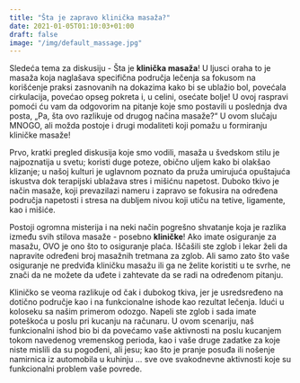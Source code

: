 ```yaml
---
title: "Šta je zapravo klinička masaža?"
date: 2021-01-05T01:10:03+01:00
draft: false
image: "/img/default_massage.jpg"
---
```



Sledeća tema za diskusiju - Šta je **klinička masaža**! U ljusci oraha to je masaža koja naglašava specifična područja lečenja sa fokusom na korišćenje praksi zasnovanih na dokazima kako bi se ublažio bol, povećala cirkulacija, povećao opseg pokreta i, u celini, osećate bolje! U ovoj raspravi pomoći ću vam da odgovorim na pitanje koje smo postavili u poslednja dva posta, „Pa, šta ovo razlikuje od drugog načina masaže?“ U ovom slučaju MNOGO, ali možda postoje i drugi modaliteti koji pomažu u formiranju kliničke masaže!



Prvo, kratki pregled diskusija koje smo vodili, masaža u švedskom stilu je najpoznatija u svetu; koristi duge poteze, obično uljem kako bi olakšao klizanje; u našoj kulturi je uglavnom poznato da pruža umirujuća opuštajuća iskustva dok terapijski ublažava stres i mišićnu napetost. Duboko tkivo je način masaže, koji prevazilazi nameru i zapravo se fokusira na određena područja napetosti i stresa na dubljem nivou koji utiču na tetive, ligamente, kao i mišiće.



Postoji ogromna misterija i na neki način pogrešno shvatanje koja je razlika između svih stilova masaže - posebno **kliničke**! Ako imate osiguranje za masažu, OVO je ono što to osiguranje plaća. Iščašili ste zglob i lekar želi da napravite određeni broj masažnih tretmana za zglob. Ali samo zato što vaše osiguranje ne predviđa kliničku masažu ili ga ne želite koristiti u te svrhe, ne znači da ne možete da uđete i zahtevate da se radi na određenom pitanju.



Kliničko se veoma razlikuje od čak i dubokog tkiva, jer je usredsređeno na dotično područje kao i na funkcionalne ishode kao rezultat lečenja. Idući u koloseku sa našim primerom odozgo. Napeli ste zglob i sada imate poteškoća u poslu pri kucanju na računaru. U ovom scenariju, naš funkcionalni ishod bio bi da povećamo vaše aktivnosti na poslu kucanjem tokom navedenog vremenskog perioda, kao i vaše druge zadatke za koje niste mislili da su pogođeni, ali jesu; kao što je pranje posuđa ili nošenje namirnica iz automobila u kuhinju ... sve ove svakodnevne aktivnosti koje su funkcionalni problem vaše povrede.